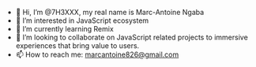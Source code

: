 - 👋 Hi, I’m @7H3XXX, my real name is Marc-Antoine Ngaba 
- 👀 I’m interested in JavaScript ecosystem 
- 🌱 I’m currently learning Remix
- 💞️ I’m looking to collaborate on JavaScript related projects to immersive experiences that bring value to users.
- 📫 How to reach me: marcantoine826@gmail.com

<!---
7H3XXX/7H3XXX is a ✨ special ✨ repository because its `README.md` (this file) appears on your GitHub profile.
You can click the Preview link to take a look at your changes.
--->
